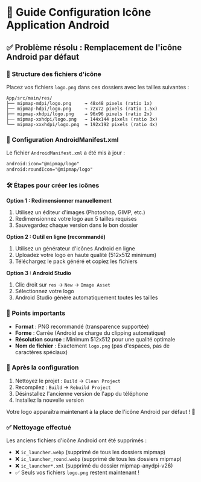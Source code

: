 # 🎨 Guide Configuration Icône Application Android

## ✅ Problème résolu : Remplacement de l'icône Android par défaut

### 📁 Structure des fichiers d'icône

Placez vos fichiers `logo.png` dans ces dossiers avec les tailles suivantes :

```
App/src/main/res/
├── mipmap-mdpi/logo.png     → 48x48 pixels (ratio 1x)
├── mipmap-hdpi/logo.png     → 72x72 pixels (ratio 1.5x)
├── mipmap-xhdpi/logo.png    → 96x96 pixels (ratio 2x)
├── mipmap-xxhdpi/logo.png   → 144x144 pixels (ratio 3x)
└── mipmap-xxxhdpi/logo.png  → 192x192 pixels (ratio 4x)
```

### 🔧 Configuration AndroidManifest.xml

Le fichier `AndroidManifest.xml` a été mis à jour :

```xml
android:icon="@mipmap/logo"
android:roundIcon="@mipmap/logo"
```

### 🛠️ Étapes pour créer les icônes

**Option 1 : Redimensionner manuellement**

1. Utilisez un éditeur d'images (Photoshop, GIMP, etc.)
2. Redimensionnez votre logo aux 5 tailles requises
3. Sauvegardez chaque version dans le bon dossier

**Option 2 : Outil en ligne (recommandé)**

1. Utilisez un générateur d'icônes Android en ligne
2. Uploadez votre logo en haute qualité (512x512 minimum)
3. Téléchargez le pack généré et copiez les fichiers

**Option 3 : Android Studio**

1. Clic droit sur `res` → `New` → `Image Asset`
2. Sélectionnez votre logo
3. Android Studio génère automatiquement toutes les tailles

### 🎯 Points importants

- **Format** : PNG recommandé (transparence supportée)
- **Forme** : Carrée (Android se charge du clipping automatique)
- **Résolution source** : Minimum 512x512 pour une qualité optimale
- **Nom de fichier** : Exactement `logo.png` (pas d'espaces, pas de caractères spéciaux)

### 🚀 Après la configuration

1. Nettoyez le projet : `Build` → `Clean Project`
2. Recompilez : `Build` → `Rebuild Project`
3. Désinstallez l'ancienne version de l'app du téléphone
4. Installez la nouvelle version

Votre logo apparaîtra maintenant à la place de l'icône Android par défaut ! 🎉

### ✅ Nettoyage effectué

Les anciens fichiers d'icône Android ont été supprimés :

- ❌ `ic_launcher.webp` (supprimé de tous les dossiers mipmap)
- ❌ `ic_launcher_round.webp` (supprimé de tous les dossiers mipmap)
- ❌ `ic_launcher*.xml` (supprimé du dossier mipmap-anydpi-v26)
- ✅ Seuls vos fichiers `logo.png` restent maintenant !
